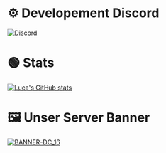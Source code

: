 # ⚙ Developement Discord
[![Discord](https://img.shields.io/discord/1202302610900783194?style=for-the-badge&logo=developer&label=FixV%20Service&labelColor=%23eff53e&link=https%3A%2F%2Fdiscord.gg%2FQb5t5dd9zu)
](https://discord.gg/Qb5t5dd9zu)

# 🟢 Stats
[![Luca's GitHub stats](https://github-readme-stats.vercel.app/api?username=LucaOriginal&show_icons=True&theme=merko)](https://discord.gg/Qb5t5dd9zu)


# 🖼 Unser Server Banner 
[![BANNER-DC_16](BANNER-DC_16.gif)](https://discord.gg/Qb5t5dd9zu)

